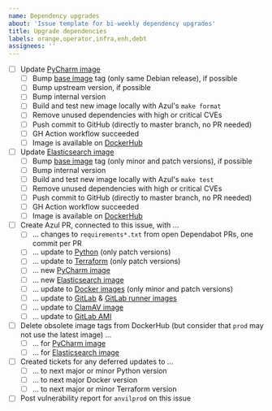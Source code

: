 ```yaml
---
name: Dependency upgrades
about: 'Issue template for bi-weekly dependency upgrades'
title: Upgrade dependencies
labels: orange,operator,infra,enh,debt 
assignees: ''
---
```

- [ ] Update [PyCharm image](https://github.com/DataBiosphere/azul-docker-pycharm)
  - [ ] Bump [base image](https://hub.docker.com/_/debian/tags?name=bullseye) tag (only same Debian release), if possible
  - [ ] Bump upstream version, if possible
  - [ ] Bump internal version
  - [ ] Build and test new image locally with Azul's `make format`
  - [ ] Remove unused dependencies with high or critical CVEs
  - [ ] Push commit to GitHub (directly to master branch, no PR needed)
  - [ ] GH Action workflow succeeded
  - [ ] Image is available on [DockerHub](https://hub.docker.com/repository/docker/ucscgi/azul-pycharm) 
- [ ] Update [Elasticsearch image](https://github.com/DataBiosphere/azul-docker-elasticsearch)
  - [ ] Bump [base image](https://hub.docker.com/_/elasticsearch/tags) tag (only minor and patch versions), if possible
  - [ ] Bump internal version 
  - [ ] Build and test new image locally with Azul's `make test`
  - [ ] Remove unused dependencies with high or critical CVEs
  - [ ] Push commit to GitHub (directly to master branch, no PR needed)
  - [ ] GH Action workflow succeeded
  - [ ] Image is available on [DockerHub](https://hub.docker.com/repository/docker/ucscgi/azul-elasticsearch) 
- [ ] Create Azul PR, connected to this issue, with … 
  - [ ] … changes to `requirements*.txt` from open Dependabot PRs, one commit per PR
  - [ ] … update to [Python](https://hub.docker.com/_/python/tags) (only patch versions) 
  - [ ] … update to [Terraform](https://hub.docker.com/r/hashicorp/terraform/tags) (only patch versions)
  - [ ] … new [PyCharm image](https://hub.docker.com/repository/docker/ucscgi/azul-pycharm)
  - [ ] … new [Elasticsearch image](https://hub.docker.com/repository/docker/ucscgi/azul-elasticsearch)
  - [ ] … update to [Docker images](https://hub.docker.com/_/docker/tags) (only minor and patch versions)
  - [ ] … update to [GitLab](https://hub.docker.com/r/gitlab/gitlab-ce/tags) & [GitLab runner images](https://hub.docker.com/r/gitlab/gitlab-runner/tags) 
  - [ ] … update to [ClamAV image](https://hub.docker.com/r/clamav/clamav/tags)
  - [ ] … update to [GitLab AMI](https://github.com/DataBiosphere/azul/blob/develop/OPERATOR.rst#updating-the-ami-for-gitlab-instances)
- [ ] Delete obsolete image tags from DockerHub (but consider that `prod` may not use the latest image) … 
  - [ ] … for [PyCharm image](https://hub.docker.com/repository/docker/ucscgi/azul-pycharm)
  - [ ] … for [Elasticsearch image](https://hub.docker.com/repository/docker/ucscgi/azul-elasticsearch)
- [ ] Created tickets for any deferred updates to …
  - [ ] … to next major or minor Python version
  - [ ] … to next major Docker version
  - [ ] … to next major or minor Terraform version
- [ ] Post vulnerability report for `anvilprod` on this issue
